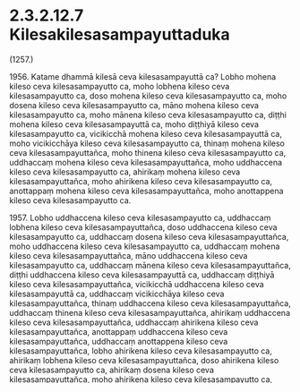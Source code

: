 

# 2.3.2.12.7 Kilesakilesasampayuttaduka






(1257.)

1956\. Katame dhammā kilesā ceva kilesasampayuttā ca? Lobho mohena kileso ceva kilesasampayutto ca, moho lobhena kileso ceva kilesasampayutto ca, doso mohena kileso ceva kilesasampayutto ca, moho dosena kileso ceva kilesasampayutto ca, māno mohena kileso ceva kilesasampayutto ca, moho mānena kileso ceva kilesasampayutto ca, diṭṭhi mohena kileso ceva kilesasampayuttā ca, moho diṭṭhiyā kileso ceva kilesasampayutto ca, vicikicchā mohena kileso ceva kilesasampayuttā ca, moho vicikicchāya kileso ceva kilesasampayutto ca, thinaṃ mohena kileso ceva kilesasampayuttañca, moho thinena kileso ceva kilesasampayutto ca, uddhaccaṃ mohena kileso ceva kilesasampayuttañca, moho uddhaccena kileso ceva kilesasampayutto ca, ahirikaṃ mohena kileso ceva kilesasampayuttañca, moho ahirikena kileso ceva kilesasampayutto ca, anottappaṃ mohena kileso ceva kilesasampayuttañca, moho anottappena kileso ceva kilesasampayutto ca.

1957\. Lobho uddhaccena kileso ceva kilesasampayutto ca, uddhaccaṃ lobhena kileso ceva kilesasampayuttañca, doso uddhaccena kileso ceva kilesasampayutto ca, uddhaccaṃ dosena kileso ceva kilesasampayuttañca, moho uddhaccena kileso ceva kilesasampayutto ca, uddhaccaṃ mohena kileso ceva kilesasampayuttañca, māno uddhaccena kileso ceva kilesasampayutto ca, uddhaccaṃ mānena kileso ceva kilesasampayuttañca, diṭṭhi uddhaccena kileso ceva kilesasampayuttā ca, uddhaccaṃ diṭṭhiyā kileso ceva kilesasampayuttañca, vicikicchā uddhaccena kileso ceva kilesasampayuttā ca, uddhaccaṃ vicikicchāya kileso ceva kilesasampayuttañca, thinaṃ uddhaccena kileso ceva kilesasampayuttañca, uddhaccaṃ thinena kileso ceva kilesasampayuttañca, ahirikaṃ uddhaccena kileso ceva kilesasampayuttañca, uddhaccaṃ ahirikena kileso ceva kilesasampayuttañca, anottappaṃ uddhaccena kileso ceva kilesasampayuttañca, uddhaccaṃ anottappena kileso ceva kilesasampayuttañca, lobho ahirikena kileso ceva kilesasampayutto ca, ahirikaṃ lobhena kileso ceva kilesasampayuttañca, doso ahirikena kileso ceva kilesasampayutto ca, ahirikaṃ dosena kileso ceva kilesasampayuttañca, moho ahirikena kileso ceva kilesasampayutto ca, ahirikaṃ mohena kileso ceva kilesasampayuttañca, māno ahirikena kileso ceva kilesasampayutto ca, ahirikaṃ mānena kileso ceva kilesasampayuttañca, diṭṭhi ahirikena kileso ceva kilesasampayuttā ca, ahirikaṃ diṭṭhiyā kileso ceva kilesasampayuttañca, vicikicchā ahirikena kileso ceva kilesasampayuttā ca, ahirikaṃ vicikicchāya kileso ceva kilesasampayuttañca, thinaṃ ahirikena kileso ceva kilesasampayuttañca, ahirikaṃ thinena kileso ceva kilesasampayuttañca, uddhaccaṃ ahirikena kileso ceva kilesasampayuttañca, ahirikaṃ uddhaccena kileso ceva kilesasampayuttañca, anottappaṃ ahirikena kileso ceva kilesasampayuttañca, ahirikaṃ anottappena kileso ceva kilesasampayuttañca.

1958\. Lobho anottappena kileso ceva kilesasampayutto ca, anottappaṃ lobhena kileso ceva kilesasampayuttañca, doso anottappena kileso ceva kilesasampayutto ca, anottappaṃ dosena kileso ceva kilesasampayuttañca, moho anottappena kileso ceva kilesasampayutto ca, anottappaṃ mohena kileso ceva kilesasampayuttañca, māno anottappena kileso ceva kilesasampayutto ca, anottappaṃ mānena kileso ceva kilesasampayuttañca, diṭṭhi anottappena kileso ceva kilesasampayuttā ca, anottappaṃ diṭṭhiyā kileso ceva kilesasampayuttañca, vicikicchā anottappena kileso ceva kilesasampayuttā ca, anottappaṃ vicikicchāya kileso ceva kilesasampayuttañca, thinaṃ anottappena kileso ceva kilesasampayuttañca, anottappaṃ thinena kileso ceva kilesasampayuttañca, uddhaccaṃ anottappena kileso ceva kilesasampayuttañca, anottappaṃ uddhaccena kileso ceva kilesasampayuttañca, ahirikaṃ anottappena kileso ceva kilesasampayuttañca, anottappaṃ ahirikena kileso ceva kilesasampayuttañca—  ime dhammā kilesā ceva kilesasampayuttā ca.

(1258.)

1959\. Katame dhammā kilesasampayuttā ceva no ca kilesā? Tehi dhammehi ye dhammā sampayuttā te dhamme ṭhapetvā vedanākkhandho…pe…  viññāṇakkhandho—  ime dhammā kilesasampayuttā ceva no ca kilesā.



